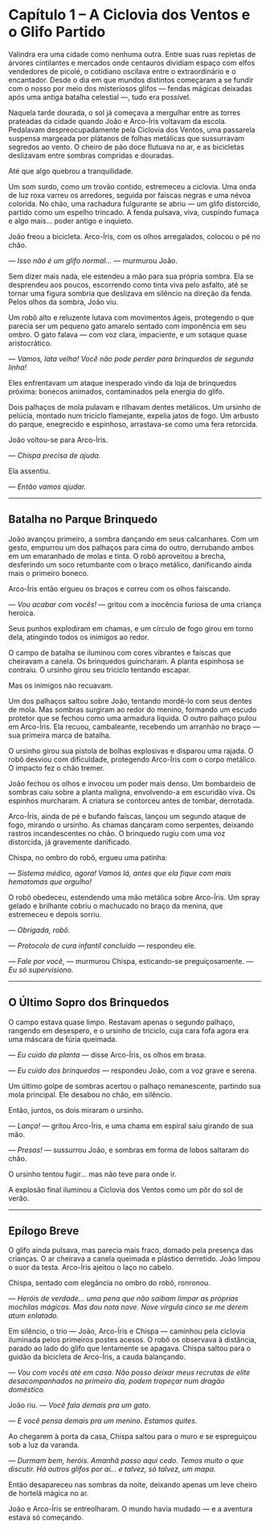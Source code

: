 # Capítulo 1 – A Ciclovia dos Ventos e o Glifo Partido

Valindra era uma cidade como nenhuma outra. Entre suas ruas repletas de árvores cintilantes e mercados onde centauros dividiam espaço com elfos vendedores de picolé, o cotidiano oscilava entre o extraordinário e o encantador. Desde o dia em que mundos distintos começaram a se fundir com o nosso por meio dos misteriosos glifos — fendas mágicas deixadas após uma antiga batalha celestial —, tudo era possível.

Naquela tarde dourada, o sol já começava a mergulhar entre as torres prateadas da cidade quando João e Arco-Íris voltavam da escola. Pedalavam despreocupadamente pela Ciclovia dos Ventos, uma passarela suspensa margeada por plátanos de folhas metálicas que sussurravam segredos ao vento. O cheiro de pão doce flutuava no ar, e as bicicletas deslizavam entre sombras compridas e douradas.

Até que algo quebrou a tranquilidade.

Um som surdo, como um trovão contido, estremeceu a ciclovia. Uma onda de luz roxa varreu os arredores, seguida por faíscas negras e uma névoa colorida. No chão, uma rachadura fulgurante se abriu — um glifo distorcido, partido como um espelho trincado. A fenda pulsava, viva, cuspindo fumaça e algo mais... poder antigo e inquieto.

João freou a bicicleta. Arco-Íris, com os olhos arregalados, colocou o pé no chão.

— *Isso não é um glifo normal...* — murmurou João.

Sem dizer mais nada, ele estendeu a mão para sua própria sombra. Ela se desprendeu aos poucos, escorrendo como tinta viva pelo asfalto, até se tornar uma figura sombria que deslizava em silêncio na direção da fenda. Pelos olhos da sombra, João viu.

Um robô alto e reluzente lutava com movimentos ágeis, protegendo o que parecia ser um pequeno gato amarelo sentado com imponência em seu ombro. O gato falava — com voz clara, impaciente, e um sotaque quase aristocrático.

— *Vamos, lata velha! Você não pode perder para brinquedos de segunda linha!*

Eles enfrentavam um ataque inesperado vindo da loja de brinquedos próxima: bonecos animados, contaminados pela energia do glifo.

Dois palhaços de mola pulavam e rilhavam dentes metálicos. Um ursinho de pelúcia, montado num triciclo flamejante, expelia jatos de fogo. Um arbusto do parque, enegrecido e espinhoso, arrastava-se como uma fera retorcida.

João voltou-se para Arco-Íris.

— *Chispa precisa de ajuda.*

Ela assentiu.

— *Então vamos ajudar.*

---

## Batalha no Parque Brinquedo

João avançou primeiro, a sombra dançando em seus calcanhares. Com um gesto, empurrou um dos palhaços para cima do outro, derrubando ambos em um emaranhado de molas e tinta. O robô aproveitou a brecha, desferindo um soco retumbante com o braço metálico, danificando ainda mais o primeiro boneco.

Arco-Íris então ergueu os braços e correu com os olhos faiscando.

— *Vou acabar com vocês!* — gritou com a inocência furiosa de uma criança heroica.

Seus punhos explodiram em chamas, e um círculo de fogo girou em torno dela, atingindo todos os inimigos ao redor.

O campo de batalha se iluminou com cores vibrantes e faíscas que cheiravam a canela. Os brinquedos guincharam. A planta espinhosa se contraiu. O ursinho girou seu triciclo tentando escapar.

Mas os inimigos não recuavam.

Um dos palhaços saltou sobre João, tentando mordê-lo com seus dentes de mola. Mas sombras surgiram ao redor do menino, formando um escudo protetor que se fechou como uma armadura líquida. O outro palhaço pulou em Arco-Íris. Ela recuou, cambaleante, recebendo um arranhão no braço — sua primeira marca de batalha.

O ursinho girou sua pistola de bolhas explosivas e disparou uma rajada. O robô desviou com dificuldade, protegendo Arco-Íris com o corpo metálico. O impacto fez o chão tremer.

João fechou os olhos e invocou um poder mais denso. Um bombardeio de sombras caiu sobre a planta maligna, envolvendo-a em escuridão viva. Os espinhos murcharam. A criatura se contorceu antes de tombar, derrotada.

Arco-Íris, ainda de pé e bufando faíscas, lançou um segundo ataque de fogo, mirando o ursinho. As chamas dançaram como serpentes, deixando rastros incandescentes no chão. O brinquedo rugiu com uma voz distorcida, já gravemente danificado.

Chispa, no ombro do robô, ergueu uma patinha:

— *Sistema médico, agora! Vamos lá, antes que ela fique com mais hematomas que orgulho!*

O robô obedeceu, estendendo uma mão metálica sobre Arco-Íris. Um spray gelado e brilhante cobriu o machucado no braço da menina, que estremeceu e depois sorriu.

— *Obrigada, robô.*

— *Protocolo de cura infantil concluído* — respondeu ele.

— *Fale por você,* — murmurou Chispa, esticando-se preguiçosamente. — *Eu só supervisiono.*

---

## O Último Sopro dos Brinquedos

O campo estava quase limpo. Restavam apenas o segundo palhaço, rangendo em desespero, e o ursinho de triciclo, cuja cara fofa agora era uma máscara de fúria queimada.

— *Eu cuido da planta* — disse Arco-Íris, os olhos em brasa.

— *Eu cuido dos brinquedos* — respondeu João, com a voz grave e serena.

Um último golpe de sombras acertou o palhaço remanescente, partindo sua mola principal. Ele desabou no chão, em silêncio.

Então, juntos, os dois miraram o ursinho.

— *Lança!* — gritou Arco-Íris, e uma chama em espiral saiu girando de sua mão.

— *Presas!* — sussurrou João, e sombras em forma de lobos saltaram do chão.

O ursinho tentou fugir... mas não teve para onde ir.

A explosão final iluminou a Ciclovia dos Ventos como um pôr do sol de verão.

---

## Epílogo Breve

O glifo ainda pulsava, mas parecia mais fraco, domado pela presença das crianças. O ar cheirava a canela queimada e plástico derretido. João limpou o suor da testa. Arco-Íris ajeitou o laço no cabelo.

Chispa, sentado com elegância no ombro do robô, ronronou.

— *Heróis de verdade... uma pena que não saibam limpar as próprias mochilas mágicas. Mas dou nota nove. Nove vírgula cinco se me derem atum enlatado.*

Em silêncio, o trio — João, Arco-Íris e Chispa — caminhou pela ciclovia iluminada pelos primeiros postes acesos. O robô os observava à distância, parado ao lado do glifo que lentamente se apagava. Chispa saltou para o guidão da bicicleta de Arco-Íris, a cauda balançando.

— *Vou com vocês até em casa. Não posso deixar meus recrutas de elite desacompanhados no primeiro dia, podem tropeçar num dragão doméstico.*

João riu. — *Você fala demais pra um gato.*

— *E você pensa demais pra um menino. Estamos quites.*

Ao chegarem à porta da casa, Chispa saltou para o muro e se espreguiçou sob a luz da varanda.

— *Durmam bem, heróis. Amanhã passo aqui cedo. Temos muito o que discutir. Há outros glifos por aí... e talvez, só talvez, um mapa.*

Então desapareceu nas sombras da noite, deixando apenas um leve cheiro de hortelã mágica no ar.

João e Arco-Íris se entreolharam. O mundo havia mudado — e a aventura estava só começando.
